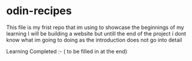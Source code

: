 # odin-recipes
This file is my frist repo that im using to showcase the beginnings of my learning
I will be building a website but untill the end of the project i dont know what im going to doing as the introduction does not go into detail

Learning Completed :- ( to be filled in at the end)
